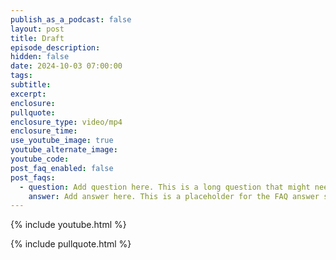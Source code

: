 ```yaml
---
publish_as_a_podcast: false
layout: post
title: Draft
episode_description:
hidden: false
date: 2024-10-03 07:00:00
tags:
subtitle:
excerpt:
enclosure:
pullquote:
enclosure_type: video/mp4
enclosure_time:
use_youtube_image: true
youtube_alternate_image:
youtube_code:
post_faq_enabled: false
post_faqs:
  - question: Add question here. This is a long question that might need to be wrapped or formatted differently.
    answer: Add answer here. This is a placeholder for the FAQ answer section.
---
```

{% include youtube.html %}

{% include pullquote.html %}
